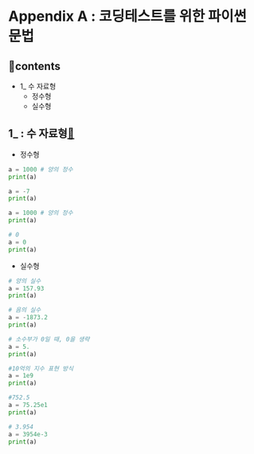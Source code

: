 # Appendix A : 코딩테스트를 위한 파이썬 문법
## 📑contents<a id='contents'></a>
* 1_ 수 자료형
    * 정수형
    * 실수형


## 1_ : 수 자료형[📑](#contents)<a id='1_'></a>
* 정수형
```python
a = 1000 # 양의 정수
print(a)
```
```python
a = -7
print(a)
```
```python
a = 1000 # 양의 정수
print(a)
```
```python
# 0 
a = 0
print(a)
```
* 실수형
```python
# 양의 실수
a = 157.93
print(a)
```
```python
# 음의 실수
a = -1873.2
print(a)
```
```python
# 소수부가 0일 때, 0을 생략
a = 5.
print(a)
```
```python
#10억의 지수 표현 방식
a = 1e9
print(a)
```
```python
#752.5
a = 75.25e1
print(a)
```
```python
# 3.954
a = 3954e-3
print(a)
```